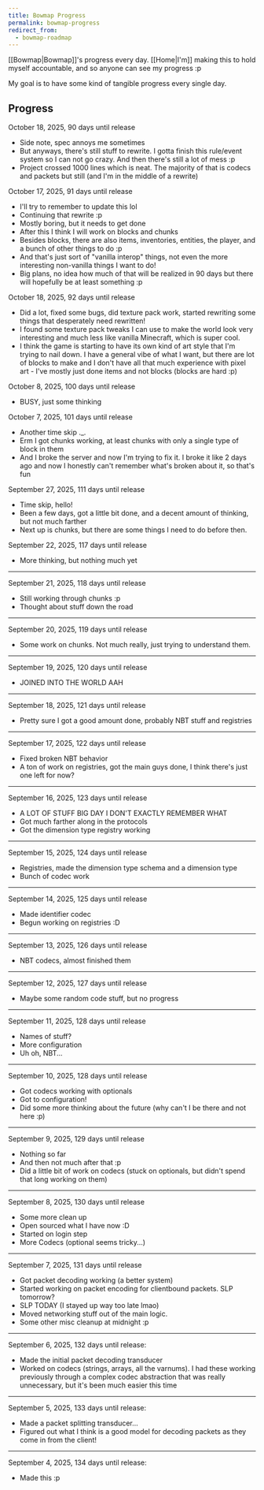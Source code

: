 ```yaml
---
title: Bowmap Progress
permalink: bowmap-progress
redirect_from:
  - bowmap-roadmap
---
```

[[Bowmap|Bowmap]]'s progress every day. [[Home|I'm]] making this to hold myself accountable, and so anyone can see my progress :p

My goal is to have some kind of tangible progress every single day.

## Progress

October 18, 2025, 90 days until release

- Side note, spec annoys me sometimes
- But anyways, there's still stuff to rewrite. I gotta finish this rule/event system so I can not go crazy. And then there's still a lot of mess :p
- Project crossed 1000 lines which is neat. The majority of that is codecs and packets but still (and I'm in the middle of a rewrite)

October 17, 2025, 91 days until release

- I'll try to remember to update this lol
- Continuing that rewrite :p
- Mostly boring, but it needs to get done
- After this I think I will work on blocks and chunks
- Besides blocks, there are also items, inventories, entities, the player, and a bunch of other things to do :p
- And that's just sort of "vanilla interop" things, not even the more interesting non-vanilla things I want to do!
- Big plans, no idea how much of that will be realized in 90 days but there will hopefully be at least something :p

October 18, 2025, 92 days until release

- Did a lot, fixed some bugs, did texture pack work, started rewriting some things that desperately need rewritten!
- I found some texture pack tweaks I can use to make the world look very interesting and much less like vanilla Minecraft, which is super cool.
- I think the game is starting to have its own kind of art style that I'm trying to nail down. I have a general vibe of what I want, but there are lot of blocks to make and I don't have all that much experience with pixel art - I've mostly just done items and not blocks (blocks are hard :p)

October 8, 2025, 100 days until release

- BUSY, just some thinking

October 7, 2025, 101 days until release

- Another time skip ._.
- Erm I got chunks working, at least chunks with only a single type of block in them
- And I broke the server and now I'm trying to fix it. I broke it like 2 days ago and now I honestly can't remember what's broken about it, so that's fun

September 27, 2025, 111 days until release

- Time skip, hello!
- Been a few days, got a little bit done, and a decent amount of thinking, but not much farther
- Next up is chunks, but there are some things I need to do before then.

September 22, 2025, 117 days until release

- More thinking, but nothing much yet

---

September 21, 2025, 118 days until release

- Still working through chunks :p
- Thought about stuff down the road

---

September 20, 2025, 119 days until release

- Some work on chunks. Not much really, just trying to understand them.

---

September 19, 2025, 120 days until release

- JOINED INTO THE WORLD AAH

---

September 18, 2025, 121 days until release

- Pretty sure I got a good amount done, probably NBT stuff and registries

---

September 17, 2025, 122 days until release

- Fixed broken NBT behavior
- A ton of work on registries, got the main guys done, I think there's just one left for now?

---

September 16, 2025, 123 days until release

- A LOT OF STUFF BIG DAY I DON'T EXACTLY REMEMBER WHAT
- Got much farther along in the protocols
- Got the dimension type registry working

---

September 15, 2025, 124 days until release

- Registries, made the dimension type schema and a dimension type
- Bunch of codec work

---

September 14, 2025, 125 days until release

- Made identifier codec
- Begun working on registries :D

---

September 13, 2025, 126 days until release

- NBT codecs, almost finished them

---

September 12, 2025, 127 days until release

- Maybe some random code stuff, but no progress

---

September 11, 2025, 128 days until release

- Names of stuff?
- More configuration
- Uh oh, NBT...

---

September 10, 2025, 128 days until release

- Got codecs working with optionals
- Got to configuration!
- Did some more thinking about the future (why can't I be there and not here :p)

---

September 9, 2025, 129 days until release

- Nothing so far
- And then not much after that :p
- Did a little bit of work on codecs (stuck on optionals, but didn't spend that long working on them)

---

September 8, 2025, 130 days until release

- Some more clean up
- Open sourced what I have now :D
- Started on login step
- More Codecs (optional seems tricky...)

---

September 7, 2025, 131 days until release

- Got packet decoding working (a better system)
- Started working on packet encoding for clientbound packets. SLP tomorrow?
- SLP TODAY (I stayed up way too late lmao)
- Moved networking stuff out of the main logic.
- Some other misc cleanup at midnight :p

---

September 6, 2025, 132 days until release:

- Made the initial packet decoding transducer
- Worked on codecs (strings, arrays, all the varnums). I had these working previously through a complex codec abstraction that was really unnecessary, but it's been much easier this time

---

September 5, 2025, 133 days until release:

- Made a packet splitting transducer...
- Figured out what I think is a good model for decoding packets as they come in from the client!

---

September 4, 2025, 134 days until release:

- Made this :p
